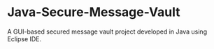 # Java-Secure-Message-Vault
A GUI-based secured message vault project developed in Java using Eclipse IDE.
